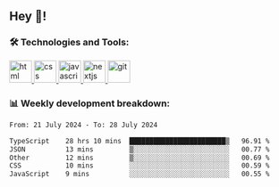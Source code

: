 ## Hey 👋!

###  🛠 Technologies and Tools:
 
 <a href="https://developer.mozilla.org/en-US/docs/Web/HTML" target="_blank"> <img src="https://www.vectorlogo.zone/logos/w3_html5/w3_html5-icon.svg" alt="html" width="40" height="40"/> </a>
 <a href="https://developer.mozilla.org/en-US/docs/Web/CSS" target="_blank"> <img src="https://user-images.githubusercontent.com/67515119/120896181-18628280-c629-11eb-86b4-3a5814712431.png" alt="css" width="40" height="40"/> </a>
 <a href="https://developer.mozilla.org/en-US/docs/Web/JavaScript" target="_blank"> <img src="https://cdn.worldvectorlogo.com/logos/javascript-1.svg" alt="javascript" width="40" height="40"/> </a>
 <a href="https://nextjs.org/" target="_blank"> <img src="https://cdn.worldvectorlogo.com/logos/next-js.svg" alt="nextjs" width="40" height="40"/> </a>
 <a href="https://git-scm.com/" target="_blank"> <img src="https://www.vectorlogo.zone/logos/git-scm/git-scm-icon.svg" alt="git" width="40" height="40"/> </a>

 
### 📊 Weekly development breakdown:

<!--START_SECTION:waka-->

```txt
From: 21 July 2024 - To: 28 July 2024

TypeScript    28 hrs 10 mins  ████████████████████████▒   96.91 %
JSON          13 mins         ▒░░░░░░░░░░░░░░░░░░░░░░░░   00.77 %
Other         12 mins         ▒░░░░░░░░░░░░░░░░░░░░░░░░   00.69 %
CSS           10 mins         ░░░░░░░░░░░░░░░░░░░░░░░░░   00.59 %
JavaScript    9 mins          ░░░░░░░░░░░░░░░░░░░░░░░░░   00.55 %
```

<!--END_SECTION:waka-->


